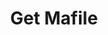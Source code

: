 ---
title: Get Mafile
excerpt: |-
  Returns steam mafile.
  > ❗️ This action is cancelling active account guarantee
api:
  file: market.json
  operationId: accountsManaging.getMafile
hidden: false
---